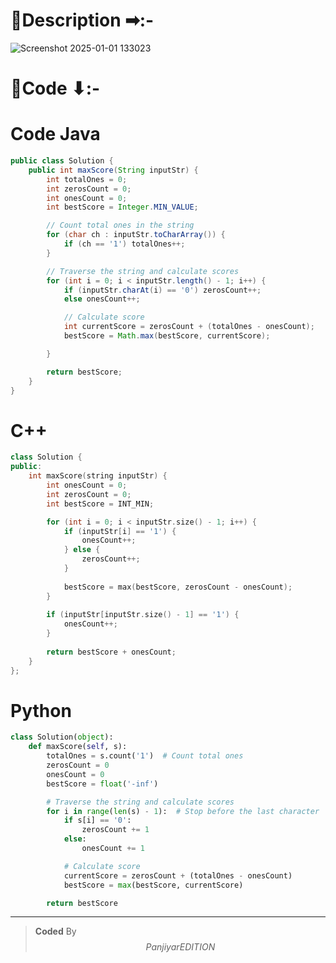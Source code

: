 # 📍Description ➡:-
<!-- Describe your first thoughts on how to solve this problem. -->
![Screenshot 2025-01-01 133023](https://github.com/user-attachments/assets/3827ef67-c9c2-400f-b0df-c23b669341a8)


# 📝Code ⬇:-



# Code Java
```java []
public class Solution {
    public int maxScore(String inputStr) {
        int totalOnes = 0;
        int zerosCount = 0;
        int onesCount = 0;
        int bestScore = Integer.MIN_VALUE;

        // Count total ones in the string
        for (char ch : inputStr.toCharArray()) {
            if (ch == '1') totalOnes++;
        }

        // Traverse the string and calculate scores
        for (int i = 0; i < inputStr.length() - 1; i++) {
            if (inputStr.charAt(i) == '0') zerosCount++;
            else onesCount++;

            // Calculate score
            int currentScore = zerosCount + (totalOnes - onesCount);
            bestScore = Math.max(bestScore, currentScore);

        }

        return bestScore;
    }
}
```

# C++
``` cpp []
class Solution {
public:
    int maxScore(string inputStr) {
        int onesCount = 0;
        int zerosCount = 0;
        int bestScore = INT_MIN;

        for (int i = 0; i < inputStr.size() - 1; i++) {
            if (inputStr[i] == '1') {
                onesCount++;
            } else {
                zerosCount++;
            }
            
            bestScore = max(bestScore, zerosCount - onesCount);
        }
        
        if (inputStr[inputStr.size() - 1] == '1') {
            onesCount++;
        }
        
        return bestScore + onesCount;
    }
};
```

# Python
``` python []
class Solution(object):
    def maxScore(self, s):
        totalOnes = s.count('1')  # Count total ones
        zerosCount = 0
        onesCount = 0
        bestScore = float('-inf')

        # Traverse the string and calculate scores
        for i in range(len(s) - 1):  # Stop before the last character
            if s[i] == '0':
                zerosCount += 1
            else:
                onesCount += 1

            # Calculate score
            currentScore = zerosCount + (totalOnes - onesCount)
            bestScore = max(bestScore, currentScore)

        return bestScore        
```

---

>    **Coded** By $$Panjiyar EDITION$$

               
